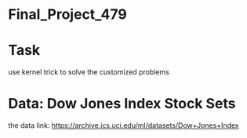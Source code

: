 # Final_Project_479  

# Task  
use kernel trick to solve the customized problems  

# Data: Dow Jones Index Stock Sets  

the data link: <https://archive.ics.uci.edu/ml/datasets/Dow+Jones+Index>
